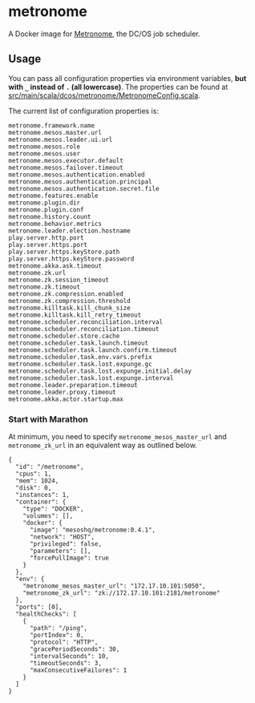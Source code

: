 # metronome
A Docker image for [Metronome](https://github.com/dcos/metronome), the DC/OS job scheduler.

## Usage

You can pass all configuration properties via environment variables, **but with `_` instead of `.` (all lowercase)**. The properties can be found at [src/main/scala/dcos/metronome/MetronomeConfig.scala](https://github.com/dcos/metronome/blob/v0.3.3/src/main/scala/dcos/metronome/MetronomeConfig.scala#L16-L49).

The current list of configuration properties is:

```
metronome.framework.name
metronome.mesos.master.url
metronome.mesos.leader.ui.url
metronome.mesos.role
metronome.mesos.user
metronome.mesos.executor.default
metronome.mesos.failover.timeout
metronome.mesos.authentication.enabled
metronome.mesos.authentication.principal
metronome.mesos.authentication.secret.file
metronome.features.enable
metronome.plugin.dir
metronome.plugin.conf
metronome.history.count
metronome.behavior.metrics
metronome.leader.election.hostname
play.server.http.port
play.server.https.port
play.server.https.keyStore.path
play.server.https.keyStore.password
metronome.akka.ask.timeout
metronome.zk.url
metronome.zk.session_timeout
metronome.zk.timeout
metronome.zk.compression.enabled
metronome.zk.compression.threshold
metronome.killtask.kill_chunk_size
metronome.killtask.kill_retry_timeout
metronome.scheduler.reconciliation.interval
metronome.scheduler.reconciliation.timeout
metronome.scheduler.store.cache
metronome.scheduler.task.launch.timeout
metronome.scheduler.task.launch.confirm.timeout
metronome.scheduler.task.env.vars.prefix
metronome.scheduler.task.lost.expunge.gc
metronome.scheduler.task.lost.expunge.initial.delay
metronome.scheduler.task.lost.expunge.interval
metronome.leader.preparation.timeout
metronome.leader.proxy.timeout
metronome.akka.actor.startup.max
```

### Start with Marathon

At minimum, you need to specify `metronome_mesos_master_url` and `metronome_zk_url` in an equivalent way as outlined below.

```
{
  "id": "/metronome",
  "cpus": 1,
  "mem": 1024,
  "disk": 0,
  "instances": 1,
  "container": {
    "type": "DOCKER",
    "volumes": [],
    "docker": {
      "image": "mesoshq/metronome:0.4.1",
      "network": "HOST",
      "privileged": false,
      "parameters": [],
      "forcePullImage": true
    }
  },
  "env": {
    "metronome_mesos_master_url": "172.17.10.101:5050",
    "metronome_zk_url": "zk://172.17.10.101:2181/metronome"
  },
  "ports": [0],
  "healthChecks": [
    {
      "path": "/ping",
      "portIndex": 0,
      "protocol": "HTTP",
      "gracePeriodSeconds": 30,
      "intervalSeconds": 10,
      "timeoutSeconds": 3,
      "maxConsecutiveFailures": 1
    }
  ]
}
```